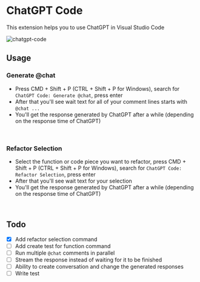 # ChatGPT Code

This extension helps you to use ChatGPT in Visual Studio Code

![chatgpt-code](https://user-images.githubusercontent.com/51231605/206903953-ea61df84-ca6a-485e-b153-facd4f3ae598.gif)

## Usage

### Generate @chat
- Press CMD + Shift + P (CTRL + Shift + P for Windows), search for `ChatGPT Code: Generate @chat`, press enter
- After that you'll see wait text for all of your comment lines starts with `@chat ...`
- You'll get the response generated by ChatGPT after a while (depending on the response time of ChatGPT)

<br>

### Refactor Selection
- Select the function or code piece you want to refactor, press CMD + Shift + P (CTRL + Shift + P for Windows), search for `ChatGPT Code: Refactor Selection`, press enter
- After that you'll see wait text for your selection
- You'll get the response generated by ChatGPT after a while (depending on the response time of ChatGPT)

<br>

## Todo

- [x] Add refactor selection command
- [ ] Add create test for function command
- [ ] Run multiple `@chat` comments in parallel
- [ ] Stream the response instead of waiting for it to be finished
- [ ] Ability to create conversation and change the generated responses
- [ ] Write test
